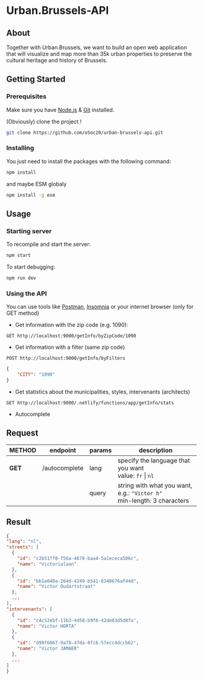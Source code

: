 # Urban.Brussels-API

## About

Together with Urban.Brussels, we want to build an open web application that will visualize and map more than 35k urban properties to preserve the cultural heritage and history of Brussels. 

## Getting Started

### Prerequisites

Make sure you have [Node.js](https://nodejs.org/) & [Git](https://git-scm.com/) installed.

(Obviously) clone the project !
```sh
git clone https://github.com/oSoc20/urban-brussels-api.git
```


### Installing

You just need to install the packages with the following command:
```sh
npm install
```

and maybe ESM globaly
```sh
npm install -g esm
```

## Usage

### Starting server

To recompile and start the server:
```sh
npm start
```

To start debugging:
```sh
npm run dev
```

### Using the API

You can use tools like [Postman](https://www.postman.com/), [Insomnia](https://insomnia.rest/) or your internet browser (only for GET method)

  * Get information with the zip code (e.g. 1090):
  ```
  GET http://localhost:9000/getInfo/byZipCode/1090
  ```

  * Get information with a filter (same zip code)
  ```
  POST http://localhost:9000/getInfo/byFilters
  ```
  ```json
  {
	  "CITY": "1090"
  }
  ```

  * Get statistics about the municipalities, styles, intervenants (architects)
  ```
  GET http://localhost:9000/.netlify/functions/app/getInfo/stats
  ```

  * Autocomplete

  ## Request

  | METHOD | endpoint | params | description |
  |--------|----------|--------|-------------|
  | **GET** | /autocomplete | lang  | specify the language that you want<br />value: `fr` \| `nl` |
  |         |               | query | string with what you want, e.g.: `"Victor h"` <br /> min-length: 3 characters|

  ## Result
  ```json
  {
  "lang": "nl",
  "streets": [
    {
      "id": "c2b51ff0-f56a-4678-baa4-5a1ececa506c",
      "name": "Victorialaan"
    },
    {
      "id": "bb1e040a-264d-4249-b541-8340676af44d",
      "name": "Victor Oudartstraat"
    },
    ...
  ],
  "intervenants": [
    {
      "id": "c4c52ebf-11b3-4458-b9f6-42de03d5d8fa",
      "name": "Victor HORTA"
    },
    {
      "id": "d99f6067-9a70-47da-8fc6-57ecc4dccb62",
      "name": "Victor JAMAER"
    },
    ...
  ]
}
  ```